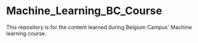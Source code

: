 # Machine_Learning_BC_Course
This repository is for the content learned during Belgium Campus' Machine learning course.
